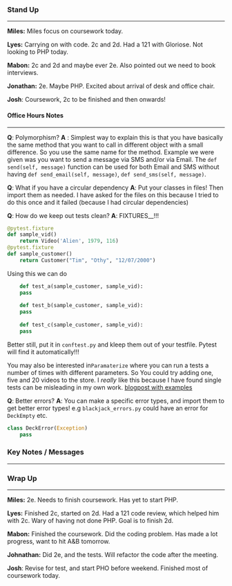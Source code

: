 
### Stand Up
___
__Miles:__ Miles focus on coursework today.

__Lyes:__ Carrying on with code. 2c and 2d. Had a 121 with Gloriose. Not looking to PHP today.

__Mabon:__ 2c and 2d and maybe ever 2e. Also pointed out we need to book interviews.

__Jonathan:__ 2e. Maybe PHP. Excited about arrival of desk and office chair.

__Josh__: Coursework, 2c to be finished and then onwards!

#### Office Hours Notes
___


__Q__: Polymorphism?
__A__ : Simplest way to explain this is that you have basically the same method that you want to call in different object with a small difference. So you use the same name for the method. Example we were given was you want to send a message via SMS and/or via Email. The `def send(self, message)` function can be used for both Email and SMS without having `def send_email(self, message)`, `def send_sms(self, message)`.

__Q__: What if you have a circular dependency
__A__: Put your classes in files! Then import them as needed. I have asked for the files on this because I tried to do this once and it failed (because I had circular dependencies)


__Q__: How do we keep out tests clean?
__A__: FIXTURES__!!!

```python
@pytest.fixture
def sample_vid()
	return Video('Alien', 1979, 116)
@pytest.fixture
def sample_customer()
	return Customer("Tim", "Othy", "12/07/2000")

```
Using this we can do
```python
	def test_a(sample_customer, sample_vid):
	pass
	
	def test_b(sample_customer, sample_vid):
	pass
	
	def test_c(sample_customer, sample_vid):
	pass
```
Better still, put it in `conftest.py` and kleep them out of your testfile. Pytest will find it automatically!!!

You may also be interested in`Paramaterize` where you can run a tests a number of times with different parameters. So You could try adding one, five and 20 videos to the store. I _really_ like this because I have found single tests can be misleading in my own work. [blogpost with examples](https://www.toptal.com/python/python-parameterized-design-patterns)


__Q__: Better errors?
__A__: You can make a specific error types, and import them to get better error types! e.g `blackjack_errors.py` could have an error for `DeckEmpty` etc.

```python
class DeckError(Exception)
	pass
```


### Key Notes / Messages
___


### Wrap Up
___
__Miles:__ 2e. Needs to finish coursework. Has yet to start PHP.

__Lyes:__ Finished 2c, started on 2d. Had a 121 code review, which helped him with 2c. Wary of having not done PHP. Goal is to finish 2d. 

__Mabon:__ Finished the coursework. Did the coding problem. Has made a lot progress, want to hit A&B tomorrow.

__Johnathan:__ Did 2e, and the tests. Will refactor the code after the meeting.

__Josh__: Revise for test, and start PHO before weekend. Finished most of coursework today.